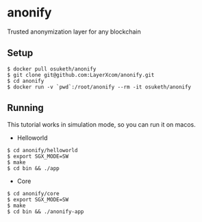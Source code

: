 # anonify
Trusted anonymization layer for any blockchain

## Setup
```
$ docker pull osuketh/anonify
$ git clone git@github.com:LayerXcom/anonify.git
$ cd anonify
$ docker run -v `pwd`:/root/anonify --rm -it osuketh/anonify
```

## Running
This tutorial works in simulation mode, so you can run it on macos.

* Helloworld

```
$ cd anonify/helloworld
$ export SGX_MODE=SW
$ make
$ cd bin && ./app
```

* Core

```
$ cd anonify/core
$ export SGX_MODE=SW
$ make
$ cd bin && ./anonify-app
```
